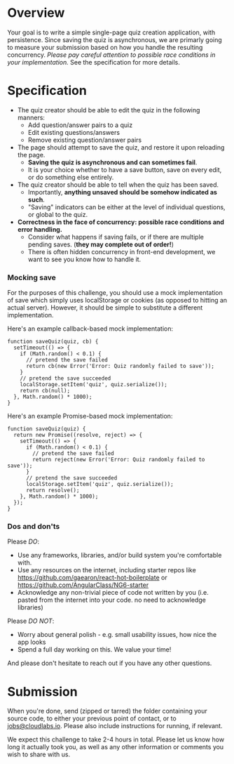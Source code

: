 # Overview

Your goal is to write a simple single-page quiz creation application, with persistence. Since saving
the quiz is asynchronous, we are primarly going to measure your submission based on how you handle
the resulting concurrency. *Please pay careful attention to possible race conditions in your implementation.*
See the specification for more details.

# Specification

- The quiz creator should be able to edit the quiz in the following manners:
  - Add question/answer pairs to a quiz
  - Edit existing questions/answers
  - Remove existing question/answer pairs
- The page should attempt to save the quiz, and restore it upon reloading the page.
  - **Saving the quiz is asynchronous and can sometimes fail**.
  - It is your choice whether to have a save button, save on every edit, or do something else entirely.
- The quiz creator should be able to tell when the quiz has been saved.
  - Importantly, **anything unsaved should be somehow indicated as such**.
  - "Saving" indicators can be either at the level of individual questions, or global to the quiz.
- **Correctness in the face of concurrency: possible race conditions and error handling.**
  - Consider what happens if saving fails, or if there are multiple pending saves. (**they may complete out of order!**)
  - There is often hidden concurrency in front-end development, we want to see you know how to handle it.

### Mocking save

For the purposes of this challenge, you should use a mock implementation of save
which simply uses localStorage or cookies (as opposed to hitting an actual server).
However, it should be simple to substitute a different implementation.

Here's an example callback-based mock implementation:

```
function saveQuiz(quiz, cb) {
  setTimeout(() => {
    if (Math.random() < 0.1) {
      // pretend the save failed
      return cb(new Error('Error: Quiz randomly failed to save'));
    }
    // pretend the save succeeded
    localStorage.setItem('quiz', quiz.serialize());
    return cb(null);
  }, Math.random() * 1000);
}
```

Here's an example Promise-based mock implementation:

```
function saveQuiz(quiz) {
  return new Promise((resolve, reject) => {
    setTimeout(() => {
      if (Math.random() < 0.1) {
        // pretend the save failed
        return reject(new Error('Error: Quiz randomly failed to save'));
      }
      // pretend the save succeeded
      localStorage.setItem('quiz', quiz.serialize());
      return resolve();
    }, Math.random() * 1000);
  });
}
```

### Dos and don'ts

Please *DO*:
- Use any frameworks, libraries, and/or build system you're comfortable with.
- Use any resources on the internet, including starter repos like
  https://github.com/gaearon/react-hot-boilerplate or https://github.com/AngularClass/NG6-starter
- Acknowledge any non-trivial piece of code not written by you (i.e. pasted from the internet into your code.  no need to acknowledge libraries)

Please *DO NOT*:
- Worry about general polish - e.g. small usability issues, how nice the app looks
- Spend a full day working on this.  We value your time!

And please don't hesitate to reach out if you have any other questions.

# Submission

When you're done, send (zipped or tarred) the folder containing your source code,
to either your previous point of contact, or to jobs@cloudlabs.io.
Please also include instructions for running, if relevant.

We expect this challenge to take 2-4 hours in total.
Please let us know how long it actually took you,
as well as any other information or comments you wish to share with us.
